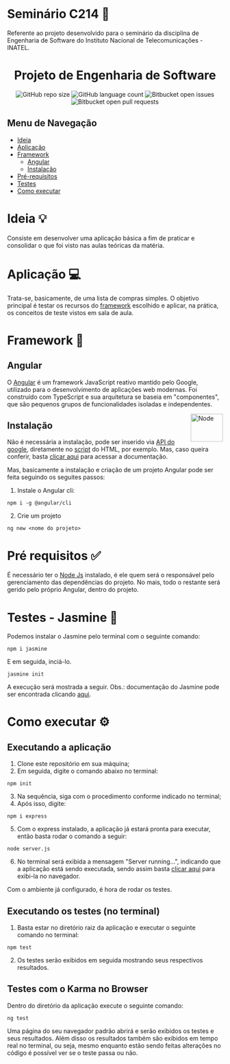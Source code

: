 # Seminário C214 👋
Referente ao projeto desenvolvido para o seminário da disciplina de Engenharia de Software do Instituto Nacional de Telecomunicações - INATEL.


<h1 align="center">Projeto de Engenharia de Software</h1>

<div align="center">

![GitHub repo size](https://img.shields.io/github/repo-size/IagoCB/lab-c214)
![GitHub language count](https://img.shields.io/github/languages/count/IagoCB/lab-c214)
![Bitbucket open issues](https://img.shields.io/bitbucket/issues/IagoCB/lab-c214)
![Bitbucket open pull requests](https://img.shields.io/bitbucket/pr-raw/IagoCB/lab-c214)

</div>

<div>
<h2>Menu de Navegação</h2>

- <a href="#ideia">Ideia</a>
- <a href="#app">Aplicação</a>
- <a href="#framework">Framework</a>
  - <a href="#angular">Angular</a>
  - <a href="#instal">Instalação</a>
- <a href="#requirements">Pré-requisitos</a>
- <a href="#testes">Testes</a>
- <a href="#howTo">Como executar</a>
</div>

# <div id=ideia>Ideia 💡</div>	
Consiste em desenvolver uma aplicação básica a fim de praticar e consolidar o que foi visto nas aulas teóricas da matéria.

# <div id=app>Aplicação 💻</div>
Trata-se, basicamente, de uma lista de compras simples. O objetivo principal é testar os recursos do <a href="#angular">framework</a> escolhido e aplicar, na prática, os conceitos de teste vistos em sala de aula.


# <div id=framework>Framework 🔗</div>
## <div id=angular>Angular</div>
O <a href="https://angular.io/">Angular</a> é um framework JavaScript reativo mantido pelo Google, utilizado para o desenvolvimento de aplicações web modernas. Foi construído com TypeScript e sua arquitetura se baseia em "componentes", que são pequenos grupos de funcionalidades isoladas e independentes.

  <img align="right" alt="Node" height="65" width="75" src="https://upload.wikimedia.org/wikipedia/commons/thumb/c/cf/Angular_full_color_logo.svg/2048px-Angular_full_color_logo.svg.png">

## <div id=instal>Instalação</div>
Não é necessária a instalação, pode ser inserido via <a href="https://ajax.googleapis.com/ajax/libs/angularjs/1.6.9/angular.min.js">API do google</a>, diretamente no <a href="https://github.com/jvoliveirag/Seminario-C214/blob/main/src/main/index.html">script</a> do HTML, por exemplo. Mas, caso queira conferir, basta <a href="https://angular.io/guide/setup-local">clicar aqui</a> para acessar a documentação.

Mas, basicamente a instalação e criação de um projeto Angular pode ser feita seguindo os seguites passos:

1. Instale o Angular cli:
```
npm i -g @angular/cli
```
2. Crie um projeto
```
ng new <nome do projeto>
```

# <div id=requirements>Pré requisitos ✅</div>
É necessário ter o <a href="https://nodejs.org/en/">Node Js</a> instalado, é ele quem será o responsável pelo gerenciamento das dependências do projeto. No mais, todo o restante será gerido pelo próprio Angular, dentro do projeto.

# <div id=testes>Testes - Jasmine 🧪</div>

Podemos instalar o Jasmine pelo terminal com o seguinte comando:
```
npm i jasmine
```
E em seguida, inciá-lo.
```
jasmine init
```
A execução será mostrada a seguir.
Obs.: documentação do Jasmine pode ser encontrada clicando <a href="https://jasmine.github.io/pages/getting_started.html">aqui</a>.

# <div id=howTo>Como executar ⚙️</div>

## Executando a aplicação
1. Clone este repositório em sua máquina;
2. Em seguida, digite o comando abaixo no terminal:
```
npm init
```
3. Na sequência, siga com o procedimento conforme indicado no terminal;
4. Após isso, digite:

```
npm i express
```
5. Com o express instalado, a aplicação já estará pronta para executar, então basta rodar o comando a seguir:
```
node server.js
```
6. No terminal será exibida a mensagem "Server running...", indicando que a aplicação está sendo executada, sendo assim basta <a href="http://localhost:8080">clicar aqui</a> para exibi-la no navegador.

Com o ambiente já configurado, é hora de rodar os testes.
## Executando os testes (no terminal)

1. Basta estar no diretório raiz da aplicação e executar o seguinte comando no terminal: 
```
npm test
```
2. Os testes serão exibidos em seguida mostrando seus respectivos resultados.

## Testes com o Karma no Browser

Dentro do diretório da aplicação execute o seguinte comando:
```
ng test
```
Uma página do seu navegador padrão abrirá e serão exibidos os testes e seus resultados.
Além disso os resultados também são exibidos em tempo real no terminal, ou seja, mesmo enquanto estão sendo feitas alterações no código é possível ver se o teste passa ou não.

